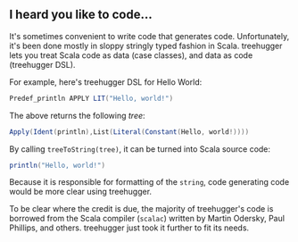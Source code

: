 I heard you like to code...
---------------------------

It's sometimes convenient to write code that generates code. Unfortunately, it's been done mostly in sloppy stringly typed fashion in Scala. treehugger lets you treat Scala code as data (case classes), and data as code (treehugger DSL).

For example, here's treehugger DSL for Hello World:

```scala
Predef_println APPLY LIT("Hello, world!")
```

The above returns the following _tree_:

```scala
Apply(Ident(println),List(Literal(Constant(Hello, world!))))
```

By calling `treeToString(tree)`, it can be turned into Scala source code:

```scala
println("Hello, world!")
```

Because it is responsible for formatting of the `string`, code generating code would be more clear using treehugger.

To be clear where the credit is due, the majority of treehugger's code is borrowed from the Scala compiler (`scalac`) written by Martin Odersky, Paul Phillips, and others. treehugger just took it further to fit its needs.
